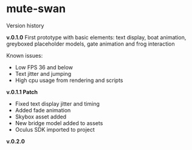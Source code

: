 # mute-swan

Version history

**v.0.1.0**
First prototype with basic elements: text display, boat animation, greyboxed placeholder models, gate animation and frog interaction

Known issues:
- Low FPS 36 and below
- Text jitter and jumping
- High cpu usage from rendering and scripts

**v.0.1.1 Patch**
- Fixed text display jitter and timing
- Added fade animation
- Skybox asset added
- New bridge model added to assets
- Oculus SDK imported to project

**v.0.2.0**
